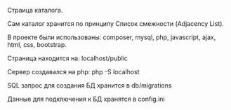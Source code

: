 Страица каталога.

Сам каталог хранится по принципу Список смежности (Adjacency List).

В проекте были использованы: composer, mysql, php, javascript, ajax, html, css, bootstrap.

Страница находится на: localhost/public

Сервер создавался на php: php -S localhost

SQL запрос для создания БД хранится в db/migrations

Данные для подключения к БД хранятся в config.ini
